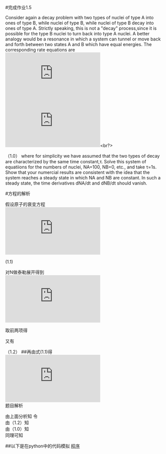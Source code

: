 
#完成作业1.5

Consider again a decay problem with two types of nuclei of type A into ones of type B, while nuclei of type B, while nuclei of type B decay into ones of type A. Strictly speaking, this is not a "decay" process,since it is possible for the type B nuclei to turn back into type A nuclei. A better analogy would be a resonance in which a system can tunnel or move back and forth between two states A and B which have equal energies. The corresponding rate equations are <br/>
![](http://latex.codecogs.com/gif.latex?%5Cfrac%7B%5Cmathrm%7Bd%7DNa%20%7D%7B%5Cmathrm%7Bd%7D%20t%7D%3D%5Cfrac%7BNb%7D%7B%5Ctau%7D-%5Cfrac%7BNa%7D%7B%5Ctau%7D)<br/>
![](http://latex.codecogs.com/gif.latex?%5Cfrac%7B%5Cmathrm%7Bd%7DNb%20%7D%7B%5Cmathrm%7Bd%7D%20t%7D%3D%5Cfrac%7BNa%7D%7B%5Ctau%7D-%5Cfrac%7BNb%7D%7B%5Ctau%7D)<br?>
 
 （1.0）
where for simplicity we have assumed that the two types of decay are characterized by the same time constant,τ. Solve this system of equatiions for the numbers of nuclei, NA=100, NB=0, etc., and take τ=1s. Show that your numercial results are consistent with the idea that the system reaches a steady state in which NA and NB are constant. In such a steady state, the time derivatives dNA/dt and dNB/dt should vanish.

#方程的解析

假设原子的衰变方程<br/> 
![](http://latex.codecogs.com/gif.latex?%5Cfrac%7BdN%7D%7Bdt%7D%3D-%5Cfrac%7BN%7D%7B%5Ctau%7D)<br/>

 (1.1) 

对N做泰勒展开得到<br/> 
![](http://latex.codecogs.com/gif.latex?N%28%5CDelta%20t%29%3DN%280%29&plus;%5Cfrac%7BdN%7D%7Bdt%7D%5Ccdot%5CDelta%20t&plus;%5Cfrac%7B1%7D%7B2%7D%5Ccdot%5Cfrac%7Bd%5E2N%7D%7Bdt%5E2%7D%5CDelta%20t&plus;%5Ccdots)<br/> 
 
取前两项得<br/>
 
又有 <br/>
 
 （1.2） 
##再由式(1.1)得<br/>
![](http://latex.codecogs.com/gif.latex?N%28t&plus;%5CDelta%20t%29-N%28t%29%5Capprox%20N%28t%29-%5Cfrac%7B%5Cmathrm%7Bd%7D%20N%7D%7B%5Cmathrm%7Bd%7D%20t%7D%5Ccdot%20%5CDelta%20t)<br/>
题目解析<br/>

由上面分析知 令<br/>
由（1.2）知  <br/>
由（1.0）知  <br/>
同理可知  <br/>

##以下是在python中的代码模拟
[程序](https://github.com/shuaishuaimin/computationalphysics_N2014301510032/blob/master/chengxv.py)
